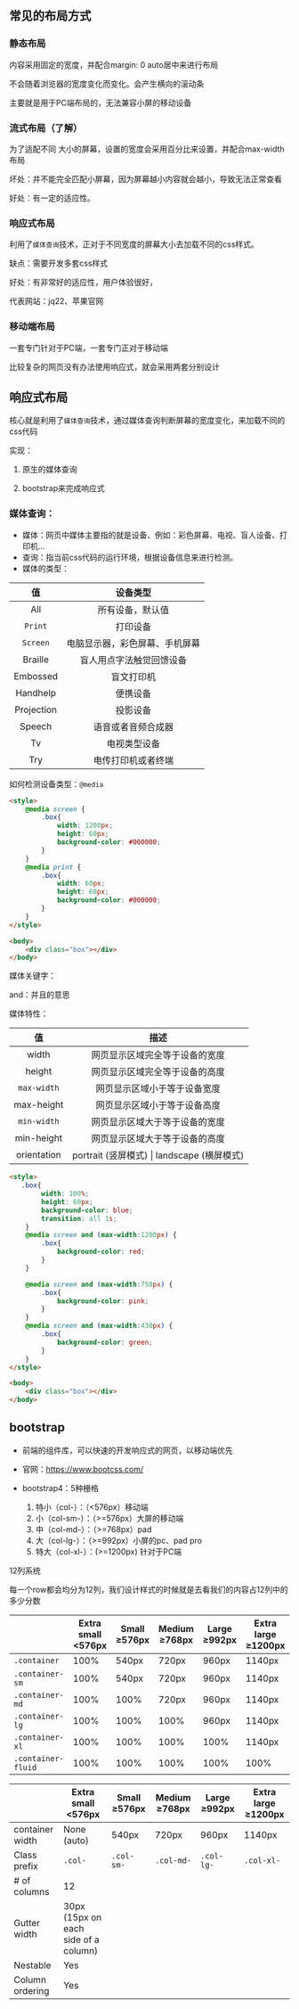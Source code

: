 ## 常见的布局方式

### 静态布局

 内容采用固定的宽度，并配合margin: 0 auto居中来进行布局

不会随着浏览器的宽度变化而变化。会产生横向的滚动条

主要就是用于PC端布局的，无法兼容小屏的移动设备

### 流式布局（了解）

为了适配不同 大小的屏幕，设置的宽度会采用百分比来设置，并配合max-width布局

坏处：并不能完全匹配小屏幕，因为屏幕越小内容就会越小，导致无法正常查看

好处：有一定的适应性。

### 响应式布局

利用了`媒体查询`技术，正对于不同宽度的屏幕大小去加载不同的css样式。

缺点：需要开发多套css样式

好处：有非常好的适应性，用户体验很好，

代表网站：jq22、苹果官网

### 移动端布局

一套专门针对于PC端，一套专门正对于移动端

比较复杂的网页没有办法使用响应式，就会采用两套分别设计

## 响应式布局

核心就是利用了`媒体查询`技术，通过媒体查询判断屏幕的宽度变化，来加载不同的css代码

实现：

1. 原生的媒体查询

2. bootstrap来完成响应式

### 媒体查询：

- 媒体：网页中媒体主要指的就是设备、例如：彩色屏幕、电视、盲人设备、打印机...
- 查询：指当前css代码的运行环境，根据设备信息来进行检测。
- 媒体的类型：

|     值     |            设备类型            |
| :--------: | :----------------------------: |
|    All     |        所有设备，默认值        |
|  `Print`   |            打印设备            |
|  `Screen`  | 电脑显示器，彩色屏幕、手机屏幕 |
|  Braille   |    盲人用点字法触觉回馈设备    |
|  Embossed  |           盲文打印机           |
|  Handhelp  |            便携设备            |
| Projection |            投影设备            |
|   Speech   |       语音或者音频合成器       |
|     Tv     |          电视类型设备          |
|    Try     |       电传打印机或者终端       |

如何检测设备类型：`@media`

```html
<style>
    @media screen {
        .box{
            width: 1200px;
            height: 60px;
            background-color: #000000;
        }
    }
    @media print {
        .box{
            width: 60px;
            height: 60px;
            background-color: #000000;
        }
    }
</style>

<body>
	<div class="box"></div>
</body>
```

媒体关键字：

and：并且的意思

媒体特性：

|   **值**    |                  **描述**                   |
| :---------: | :-----------------------------------------: |
|    width    |       网页显示区域完全等于设备的宽度        |
|   height    |       网页显示区域完全等于设备的高度        |
| `max-width` |        网页显示区域小于等于设备宽度         |
| max-height  |        网页显示区域小于等于设备高度         |
| `min-width` |       网页显示区域大于等于设备的宽度        |
| min-height  |       网页显示区域大于等于设备的高度        |
| orientation | portrait (竖屏模式) \| landscape (横屏模式) |

```html
<style>
   .box{
        width: 100%;
        height: 60px;
        background-color: blue;
        transition: all 1s;
    }
    @media screen and (max-width:1200px) {
        .box{
            background-color: red;
        }
    }

    @media screen and (max-width:750px) {
        .box{
            background-color: pink;
        }
    }
    @media screen and (max-width:430px) {
        .box{
            background-color: green;
        }
    }
</style>

<body>
	<div class="box"></div>
</body>
```

## bootstrap

- 前端的组件库，可以快速的开发响应式的网页，以移动端优先

- 官网：https://www.bootcss.com/

- bootstrap4：5种栅格
  1. 特小（col-）：（<576px）移动端
  2. 小（col-sm-）：（>=576px）大屏的移动端
  3. 中（col-md-）：（>=768px）pad
  4. 大（col-lg-）：（>=992px）小屏的pc、pad pro
  5. 特大（col-xl-）：(>=1200px)  针对于PC端

12列系统

每一个row都会均分为12列，我们设计样式的时候就是去看我们的内容占12列中的多少分数

|                    | Extra small <576px | Small ≥576px | Medium ≥768px | Large ≥992px | Extra large ≥1200px |
| ------------------ | ------------------ | ------------ | ------------- | ------------ | ------------------- |
| `.container`       | 100%               | 540px        | 720px         | 960px        | 1140px              |
| `.container-sm`    | 100%               | 540px        | 720px         | 960px        | 1140px              |
| `.container-md`    | 100%               | 100%         | 720px         | 960px        | 1140px              |
| `.container-lg`    | 100%               | 100%         | 100%          | 960px        | 1140px              |
| `.container-xl`    | 100%               | 100%         | 100%          | 100%         | 1140px              |
| `.container-fluid` | 100%               | 100%         | 100%          | 100%         | 100%                |

|                 | Extra small <576px                   | Small ≥576px | Medium ≥768px | Large ≥992px | Extra large ≥1200px |
| --------------- | ------------------------------------ | ------------ | ------------- | ------------ | ------------------- |
| container width | None (auto)                          | 540px        | 720px         | 960px        | 1140px              |
| Class prefix    | `.col-`                              | `.col-sm-`   | `.col-md-`    | `.col-lg-`   | `.col-xl-`          |
| # of columns    | 12                                   |              |               |              |                     |
| Gutter width    | 30px (15px on each side of a column) |              |               |              |                     |
| Nestable        | Yes                                  |              |               |              |                     |
| Column ordering | Yes                                  |              |               |              |                     |